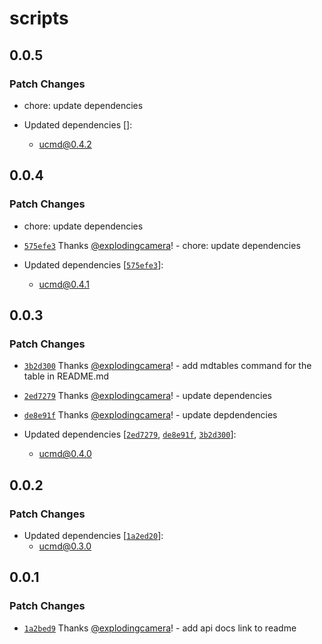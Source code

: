 # scripts

## 0.0.5

### Patch Changes

- chore: update dependencies

- Updated dependencies []:
  - ucmd@0.4.2

## 0.0.4

### Patch Changes

- chore: update dependencies

- [`575efe3`](https://github.com/explodingcamera/esm/commit/575efe385756abd44408d83535c27c99ff7efea2) Thanks [@explodingcamera](https://github.com/explodingcamera)! - chore: update dependencies

- Updated dependencies [[`575efe3`](https://github.com/explodingcamera/esm/commit/575efe385756abd44408d83535c27c99ff7efea2)]:
  - ucmd@0.4.1

## 0.0.3

### Patch Changes

- [`3b2d300`](https://github.com/explodingcamera/esm/commit/3b2d30075f8f88d76a0a4668d9c2dda0f32c2751) Thanks [@explodingcamera](https://github.com/explodingcamera)! - add mdtables command for the table in README.md

- [`2ed7279`](https://github.com/explodingcamera/esm/commit/2ed72792bf13fa4b712fb477208ebb7d061a1e8f) Thanks [@explodingcamera](https://github.com/explodingcamera)! - update dependencies

- [`de8e91f`](https://github.com/explodingcamera/esm/commit/de8e91f4f1052fbd6bf4f82b3c8010195b98a7b1) Thanks [@explodingcamera](https://github.com/explodingcamera)! - update depdendencies

- Updated dependencies [[`2ed7279`](https://github.com/explodingcamera/esm/commit/2ed72792bf13fa4b712fb477208ebb7d061a1e8f), [`de8e91f`](https://github.com/explodingcamera/esm/commit/de8e91f4f1052fbd6bf4f82b3c8010195b98a7b1), [`3b2d300`](https://github.com/explodingcamera/esm/commit/3b2d30075f8f88d76a0a4668d9c2dda0f32c2751)]:
  - ucmd@0.4.0

## 0.0.2

### Patch Changes

- Updated dependencies [[`1a2ed20`](https://github.com/explodingcamera/esm/commit/1a2ed204f99a631a5593a6c9baa1460d64aac8b8)]:
  - ucmd@0.3.0

## 0.0.1

### Patch Changes

- [`1a2bed9`](https://github.com/explodingcamera/esm/commit/1a2bed92806690fe6bd2eba714c81d05d4d725c8) Thanks [@explodingcamera](https://github.com/explodingcamera)! - add api docs link to readme
